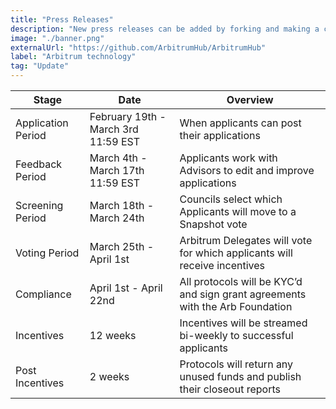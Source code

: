 ```yaml
---
title: "Press Releases"
description: "New press releases can be added by forking and making a copy of the main branch of the repository, adding the press notes on .md files and then requesting a merge to reflect the new changes."
image: "./banner.png"
externalUrl: "https://github.com/ArbitrumHub/ArbitrumHub"
label: "Arbitrum technology"
tag: "Update"
---
```


| Stage              | Date                                | Overview                                                                      |
| ------------------ | ----------------------------------- | ----------------------------------------------------------------------------- |
| Application Period | February 19th - March 3rd 11:59 EST | When applicants can post their applications                                   |
| Feedback Period    | March 4th - March 17th 11:59 EST    | Applicants work with Advisors to edit and improve applications                |
| Screening Period   | March 18th - March 24th             | Councils select which Applicants will move to a Snapshot vote                 |
| Voting Period      | March 25th - April 1st              | Arbitrum Delegates will vote for which applicants will receive incentives     |
| Compliance         | April 1st - April 22nd              | All protocols will be KYC’d and sign grant agreements with the Arb Foundation |
| Incentives         | 12 weeks                            | Incentives will be streamed bi-weekly to successful applicants                |
| Post Incentives    | 2 weeks                             | Protocols will return any unused funds and publish their closeout reports     |

